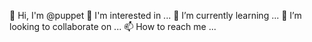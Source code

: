 👋 Hi, I'm @puppet
👀 I'm interested in ...
🌱 I’m currently learning ...
💞️ I’m looking to collaborate on ...
📫 How to reach me ...
